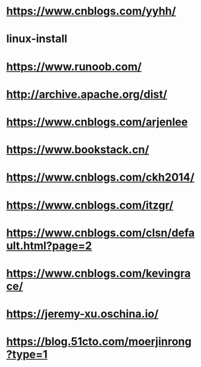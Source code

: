 https://www.cnblogs.com/yyhh/
===

# linux-install
https://www.runoob.com/
===
http://archive.apache.org/dist/
===
https://www.cnblogs.com/arjenlee
===
https://www.bookstack.cn/  
===
https://www.cnblogs.com/ckh2014/
===
https://www.cnblogs.com/itzgr/
===
https://www.cnblogs.com/clsn/default.html?page=2
===
https://www.cnblogs.com/kevingrace/
===
https://jeremy-xu.oschina.io/
===
https://blog.51cto.com/moerjinrong?type=1
===
